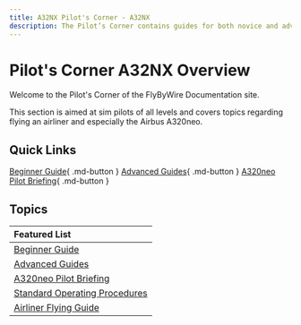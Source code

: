 ```yaml
---
title: A32NX Pilot's Corner - A32NX 
description: The Pilot’s Corner contains guides for both novice and advanced users of the Airbus A320.
---
```


<link rel="stylesheet" href="../../stylesheets/toc-tables.css">

# Pilot's Corner A32NX Overview

Welcome to the Pilot's Corner of the FlyByWire Documentation site.

This section is aimed at sim pilots of all levels and covers topics regarding flying an airliner and especially the Airbus A320neo.

## Quick Links

[Beginner Guide](a32nx/beginner-guide/overview.md){ .md-button }
[Advanced Guides](a32nx/advanced-guides/overview.md){ .md-button }
[A320neo Pilot Briefing](a32nx-briefing/index.md){ .md-button }

##  Topics

| Featured List                                              |
|:-----------------------------------------------------------|
| [Beginner Guide](a32nx/beginner-guide/overview.md)               |
| [Advanced Guides](a32nx/advanced-guides/overview.md)             |
| [A320neo Pilot Briefing](a32nx/a32nx-briefing/index.md)          |
| [Standard Operating Procedures](a32nx/SOP.md)                    |
| [Airliner Flying Guide](common/airliner-flying-guide/overview.md) |
